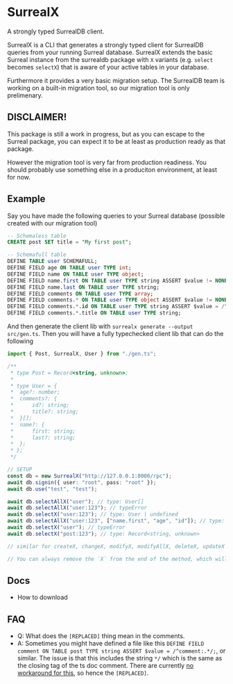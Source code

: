 # SurrealX

A strongly typed SurrealDB client.

SurrealX is a CLI that generates a strongly typed client for SurrealDB queries
from your running Surreal database. SurrealX extends the basic Surreal instance
from the surrealdb package with `X` variants (e.g. `select` becomes `selectX`)
that is aware of your active tables in your database.

Furthermore it provides a very basic migration setup. The SurrealDB team is
working on a built-in migration tool, so our migration tool is only prelimenary.

## DISCLAIMER!

This package is still a work in progress, but as you can escape to the Surreal
package, you can expect it to be at least as production ready as that package.

However the migration tool is very far from production readiness. You should
probably use something else in a produciton environment, at least for now.

## Example

Say you have made the following queries to your Surreal database (possible
created with our migration tool)

```sql
-- Schemaless table
CREATE post SET title = "My first post";

-- Schemafull table
DEFINE TABLE user SCHEMAFULL;
DEFINE FIELD age ON TABLE user TYPE int;
DEFINE FIELD name ON TABLE user TYPE object;
DEFINE FIELD name.first ON TABLE user TYPE string ASSERT $value != NONE;
DEFINE FIELD name.last ON TABLE user TYPE string;
DEFINE FIELD comments ON TABLE user TYPE array;
DEFINE FIELD comments.* ON TABLE user TYPE object ASSERT $value != NONE;
DEFINE FIELD comments.*.id ON TABLE user TYPE string ASSERT $value = /^comment:.*/;
DEFINE FIELD comments.*.title ON TABLE user TYPE string;
```

And then generate the client lib with `surrealx generate --output src/gen.ts`.
Then you will have a fully typechecked client lib that can do the following

```typescript
import { Post, SurrealX, User } from "./gen.ts";

/**
 * type Post = Record<string, unknown>;
 *
 * type User = {
 *  age?: number;
 *  comments?: {
 *      id?: string;
 *      title?: string;
 *  }[];
 *  name?: {
 *      first: string;
 *      last?: string;
 *  };
 * };
 */

// SETUP
const db = new SurrealX("http://127.0.0.1:8000/rpc");
await db.signin({ user: "root", pass: "root" });
await db.use("test", "test");

await db.selectAllX("user"); // type: User[]
await db.selectAllX("user:123"); // typeError
await db.selectX("user:123"); // type: User | undefined
await db.selectAllX("user:123", ["name.first", "age", "id"]); // type: { age?: number, name?: { first: string } } | undefined
await db.selectX("user"); // typeError
await db.selectX("post:123"); // type: Record<string, unknown>

// similar for createX, changeX, modifyX, modifyAllX, deleteX, updateX

// You can always remove the `X` from the end of the method, which will use the built in Surreal method
```

## Docs

- How to download

## FAQ

- Q: What does the `[REPLACED]` thing mean in the comments.
- A: Sometimes you might have defined a file like this
  `DEFINE FIELD comment ON TABLE post TYPE string ASSERT $value = /^comment:.*/;`,
  or similar. The issue is that this includes the string `*/` which is the same
  as the closing tag of the ts doc comment. There are currently
  [no workaround for this](https://github.com/microsoft/tsdoc/issues/166), so
  hence the `[REPLACED]`.
